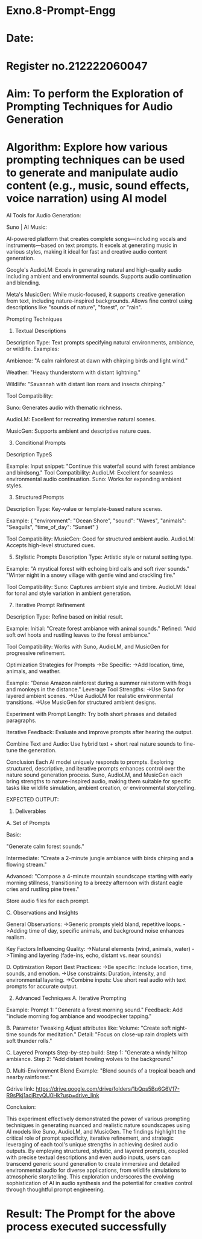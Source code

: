 # Exno.8-Prompt-Engg
# Date:
# Register no.212222060047
# Aim: To perform the Exploration of Prompting Techniques for Audio Generation

# Algorithm: Explore how various prompting techniques can be used to generate and manipulate audio content (e.g., music, sound effects, voice narration) using AI model

AI Tools for Audio Generation:

Suno | AI Music:

AI-powered platform that creates complete songs—including vocals and instruments—based on text prompts.
It excels at generating music in various styles, making it ideal for fast and creative audio content generation.

Google's AudioLM:
Excels in generating natural and high-quality audio including ambient and environmental sounds.
Supports audio continuation and blending.

Meta's MusicGen:
While music-focused, it supports creative generation from text, including nature-inspired backgrounds.
Allows fine control using descriptions like "sounds of nature", "forest", or "rain".

Prompting Techniques
1. Textual Descriptions
   
Description Type:
Text prompts specifying natural environments, ambiance, or wildlife.
Examples:

Ambience: "A calm rainforest at dawn with chirping birds and light wind."

Weather: "Heavy thunderstorm with distant lightning."

Wildlife: "Savannah with distant lion roars and insects chirping."

Tool Compatibility:

Suno: Generates audio with thematic richness.

AudioLM: Excellent for recreating immersive natural scenes.

MusicGen: Supports ambient and descriptive nature cues.

3. Conditional Prompts

Description TypeS

Example:
Input snippet: "Continue this waterfall sound with forest ambiance and birdsong."
Tool Compatibility:
AudioLM: Excellent for seamless environmental audio continuation.
Suno: Works for expanding ambient styles.

3. Structured Prompts
   
Description Type:
Key-value or template-based nature scenes.

Example:
{
"environment": "Ocean Shore",
"sound": "Waves",
"animals": "Seagulls",
"time_of_day": "Sunset"
}

Tool Compatibility:
MusicGen: Good for structured ambient audio.
AudioLM: Accepts high-level structured cues.

5. Stylistic Prompts
Description Type: Artistic style or natural setting type.

Example:
"A mystical forest with echoing bird calls and soft river sounds."
"Winter night in a snowy village with gentle wind and crackling fire."

Tool Compatibility:
Suno: Captures ambient style and timbre.
AudioLM: Ideal for tonal and style variation in ambient generation.

7. Iterative Prompt Refinement
   
Description Type: Refine based on initial result.

Example:
Initial: "Create forest ambiance with animal sounds."
Refined: "Add soft owl hoots and rustling leaves to the forest ambiance."

Tool Compatibility:
Works with Suno, AudioLM, and MusicGen for progressive refinement.

Optimization Strategies for Prompts
->Be Specific:
->Add location, time, animals, and weather.

Example: "Dense Amazon rainforest during a summer rainstorm with frogs and monkeys in the distance."
Leverage Tool Strengths:
->Use Suno for layered ambient scenes.
->Use AudioLM for realistic environmental transitions.
->Use MusicGen for structured ambient designs.

Experiment with Prompt Length:
Try both short phrases and detailed paragraphs.

Iterative Feedback:
Evaluate and improve prompts after hearing the output.

Combine Text and Audio:
Use hybrid text + short real nature sounds to fine-tune the generation.

Conclusion
Each AI model uniquely responds to prompts. Exploring structured, descriptive, and iterative prompts enhances control over the nature sound generation process. Suno, AudioLM, and MusicGen each bring strengths to nature-inspired audio, making them suitable for specific tasks like wildlife simulation, ambient creation, or environmental storytelling.

EXPECTED OUTPUT:
1. Deliverables
   
A. Set of Prompts

Basic:

"Generate calm forest sounds."

Intermediate:
"Create a 2-minute jungle ambiance with birds chirping and a flowing stream."

Advanced:
"Compose a 4-minute mountain soundscape starting with early morning stillness, transitioning to a breezy afternoon with distant eagle cries and rustling pine trees."

Store audio files for each prompt.

C. Observations and Insights

General Observations:
->Generic prompts yield bland, repetitive loops.
->Adding time of day, specific animals, and background noise enhances realism.

Key Factors Influencing Quality:
->Natural elements (wind, animals, water)
->Timing and layering (fade-ins, echo, distant vs. near sounds)

D. Optimization Report
Best Practices:
->Be specific: Include location, time, sounds, and emotion.
->Use constraints: Duration, intensity, and environmental layering.
->Combine inputs: Use short real audio with text prompts for accurate output.

2. Advanced Techniques
A. Iterative Prompting

Example:
Prompt 1: "Generate a forest morning sound."
Feedback: Add "include morning fog ambiance and woodpecker tapping."

B. Parameter Tweaking
Adjust attributes like:
Volume: "Create soft night-time sounds for meditation."
Detail: "Focus on close-up rain droplets with soft thunder rolls."

C. Layered Prompts
Step-by-step build:
Step 1: "Generate a windy hilltop ambiance.
Step 2: "Add distant howling wolves to the background."

D. Multi-Environment Blend
Example:
"Blend sounds of a tropical beach and nearby rainforest."

Gdrive link:
https://drive.google.com/drive/folders/1bQps5Bq6G6V17-R9sPkj1acjRzyQU0Hk?usp=drive_link

Conclusion:

This experiment effectively demonstrated the power of various prompting techniques in generating nuanced and realistic nature soundscapes using AI models like Suno, AudioLM, and MusicGen. The findings highlight the critical role of prompt specificity, iterative refinement, and strategic leveraging of each tool's unique strengths in achieving desired audio outputs. By employing structured, stylistic, and layered prompts, coupled with precise textual descriptions and even audio inputs, users can transcend generic sound generation to create immersive and detailed environmental audio for diverse applications, from wildlife simulations to atmospheric storytelling. This exploration underscores the evolving sophistication of AI in audio synthesis and the potential for creative control through thoughtful prompt engineering.

# Result: The Prompt for the above process executed successfully
